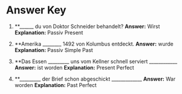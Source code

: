 # Answer Key

1. **______ du von Doktor Schneider behandelt?
**Answer:** Wirst
**Explanation:** Passiv Present

2. **Amerika ________ 1492 von Kolumbus entdeckt.
**Answer:** wurde
**Explanation:** Passiv Simple Past

3. **Das Essen _________ uns vom Kellner schnell serviert ____________
**Answer:** ist worden
**Explanation:** Present Perfect

4. **_________ der Brief schon abgeschickt _____________
**Answer:** War worden
**Explanation:** Past Perfect


